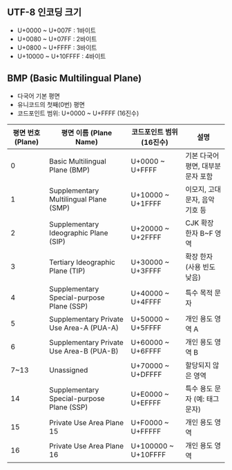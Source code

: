 ## UTF-8 인코딩 크기
- U+0000 ~ U+007F : 1바이트
- U+0080 ~ U+07FF : 2바이트
- U+0800 ~ U+FFFF : 3바이트
- U+10000 ~ U+10FFFF : 4바이트

## BMP (Basic Multilingual Plane)
- 다국어 기본 평면
- 유니코드의 첫째(0번) 평면
- 코드포인트 범위: U+0000 ~ U+FFFF (16진수)

| 평면 번호 (Plane) | 평면 이름 (Plane Name)                        | 코드포인트 범위 (16진수)      | 설명                   |
| ------------- | ----------------------------------------- | -------------------- | -------------------- |
| 0             | Basic Multilingual Plane (BMP)            | U+0000 \~ U+FFFF     | 기본 다국어 평면, 대부분 문자 포함 |
| 1             | Supplementary Multilingual Plane (SMP)    | U+10000 \~ U+1FFFF   | 이모지, 고대 문자, 음악 기호 등  |
| 2             | Supplementary Ideographic Plane (SIP)     | U+20000 \~ U+2FFFF   | CJK 확장 한자 B\~F 영역    |
| 3             | Tertiary Ideographic Plane (TIP)          | U+30000 \~ U+3FFFF   | 확장 한자 (사용 빈도 낮음)     |
| 4             | Supplementary Special-purpose Plane (SSP) | U+40000 \~ U+4FFFF   | 특수 목적 문자             |
| 5             | Supplementary Private Use Area-A (PUA-A)  | U+50000 \~ U+5FFFF   | 개인 용도 영역 A           |
| 6             | Supplementary Private Use Area-B (PUA-B)  | U+60000 \~ U+6FFFF   | 개인 용도 영역 B           |
| 7\~13         | Unassigned                                | U+70000 \~ U+DFFFF   | 할당되지 않은 영역           |
| 14            | Supplementary Special-purpose Plane (SSP) | U+E0000 \~ U+EFFFF   | 특수 용도 문자 (예: 태그 문자)  |
| 15            | Private Use Area Plane 15                 | U+F0000 \~ U+FFFFF   | 개인 용도 영역             |
| 16            | Private Use Area Plane 16                 | U+100000 \~ U+10FFFF | 개인 용도 영역             |
